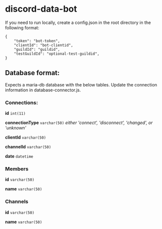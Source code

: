 # discord-data-bot

If you need to run locally, create a config.json in the root directory in the following format:

```
{
    "token": "bot-token",
    "clientId": "bot-clientid",
    "guildId": "guildid",
    "testGuildId": "optional-test-guildid",
}
  ```

## Database format:
Expects a maria-db database with the below tables. Update the connection information in database-connector.js.
### Connections:

**id** `int(11)`

**connectionType** `varchar(50)` *either 'connect', 'disconnect', 'changed', or 'unknown'*

**clientId** `varchar(50)`

**channelId** `varchar(50)`

**date** `datetime`


### Members

**id** `varchar(50)`

**name** `varchar(50)`


### Channels

**id** `varchar(50)`

**name** `varchar(50)`

